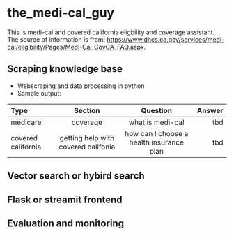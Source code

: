 # the_medi-cal_guy

This is medi-cal and covered california eligbility and coverage assistant. The source of information is from: https://www.dhcs.ca.gov/services/medi-cal/eligibility/Pages/Medi-Cal_CovCA_FAQ.aspx.

## Scraping knowledge base
- Webscraping and data processing in python
- Sample output:

| Type | Section | Question | Answer|
| :------- | :------: | :-------: | -------: |
| medicare     | coverage   | what is medi-cal   | tbd |
| covered california   | getting help with covered califonia   | how can I choose a health insurance plan  | tbd |

## Vector search or hybird search


## Flask or streamit frontend


## Evaluation and monitoring